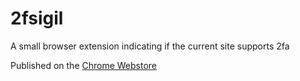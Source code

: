 # 2fsigil
A small browser extension indicating if the current site supports 2fa

Published on the [Chrome Webstore](https://chrome.google.com/webstore/detail/2-factor-sigil/cbdfpgmgblnhpojnhchjejiggjehinmk)

